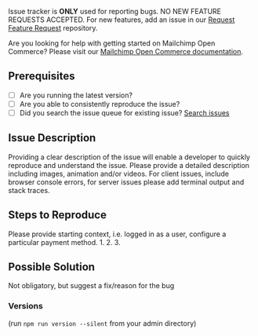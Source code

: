Issue tracker is **ONLY** used for reporting bugs. NO NEW FEATURE REQUESTS ACCEPTED. For new features, add an issue in our [Request Feature Request](https://github.com/mailchimp-open-commerce/feature-requests) repository.

Are you looking for help with getting started on Mailchimp Open Commerce? Please visit our [Mailchimp Open Commerce documentation](https://docs.reactioncommerce.com/reaction-docs/trunk/getting-started-developing-with-reaction).

## Prerequisites
* [ ] Are you running the latest version?
* [ ] Are you able to consistently reproduce the issue?
* [ ] Did you search the issue queue for existing issue? [Search issues](https://github.com/mailchimp-open-commerce/admin/issues)

## Issue Description
Providing a clear description of the issue will enable a developer to quickly reproduce and understand the issue. Please provide a detailed description including images, animation and/or videos. For client issues, include browser console errors, for server issues please add terminal output and stack traces.

## Steps to Reproduce
Please provide starting context, i.e. logged in as a user, configure a particular payment method.
1.
2.
3.

## Possible Solution
Not obligatory, but suggest a fix/reason for the bug


### Versions
(run `npm run version --silent` from your admin directory)
